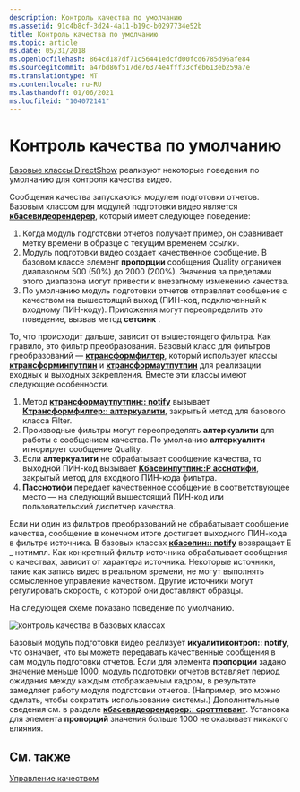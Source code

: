 ```yaml
---
description: Контроль качества по умолчанию
ms.assetid: 91c4b8cf-3d24-4a11-b19c-b0297734e52b
title: Контроль качества по умолчанию
ms.topic: article
ms.date: 05/31/2018
ms.openlocfilehash: 864cd187df71c56441edcfd00fcd6785d96afe84
ms.sourcegitcommit: a47bd86f517de76374e4fff33cfeb613eb259a7e
ms.translationtype: MT
ms.contentlocale: ru-RU
ms.lasthandoff: 01/06/2021
ms.locfileid: "104072141"
---
```

# <a name="default-quality-control"></a>Контроль качества по умолчанию

[Базовые классы DirectShow](directshow-base-classes.md) реализуют некоторые поведения по умолчанию для контроля качества видео.

Сообщения качества запускаются модулем подготовки отчетов. Базовым классом для модулей подготовки видео является [**кбасевидеорендерер**](cbasevideorenderer.md), который имеет следующее поведение:

1.  Когда модуль подготовки отчетов получает пример, он сравнивает метку времени в образце с текущим временем ссылки.
2.  Модуль подготовки видео создает качественное сообщение. В базовом классе элемент **пропорции** сообщения Quality ограничен диапазоном 500 (50%) до 2000 (200%). Значения за пределами этого диапазона могут привести к внезапному изменению качества.
3.  По умолчанию модуль подготовки отчетов отправляет сообщение с качеством на вышестоящий выход (ПИН-код, подключенный к входному ПИН-коду). Приложения могут переопределить это поведение, вызвав метод **сетсинк** .

То, что происходит дальше, зависит от вышестоящего фильтра. Как правило, это фильтр преобразования. Базовый класс для фильтров преобразований — [**ктрансформфилтер**](ctransformfilter.md), который использует классы [**ктрансформинпутпин**](ctransforminputpin.md) и [**ктрансформаутпутпин**](ctransformoutputpin.md) для реализации входных и выходных закрепления. Вместе эти классы имеют следующие особенности.

1.  Метод [**ктрансформаутпутпин:: notify**](ctransformoutputpin-notify.md) вызывает [**Ктрансформфилтер:: алтеркуалити**](ctransformfilter-alterquality.md), закрытый метод для базового класса Filter.
2.  Производные фильтры могут переопределять **алтеркуалити** для работы с сообщением качества. По умолчанию **алтеркуалити** игнорирует сообщение Quality.
3.  Если **алтеркуалити** не обрабатывает сообщение качества, то выходной ПИН-код вызывает [**Кбасеинпутпин::P асснотифи**](cbaseinputpin-passnotify.md), закрытый метод для входного ПИН-кода фильтра.
4.  **Пасснотифи** передает качественное сообщение в соответствующее место — на следующий вышестоящий ПИН-код или пользовательский диспетчер качества.

Если ни один из фильтров преобразований не обрабатывает сообщение качества, сообщение в конечном итоге достигает выходного ПИН-кода в фильтре источника. В базовых классах [**кбасепин:: notify**](cbasepin-notify.md) возвращает E \_ нотимпл. Как конкретный фильтр источника обрабатывает сообщения о качествах, зависит от характера источника. Некоторые источники, такие как запись видео в реальном времени, не могут выполнять осмысленное управление качеством. Другие источники могут регулировать скорость, с которой они доставляют образцы.

На следующей схеме показано поведение по умолчанию.

![контроль качества в базовых классах](images/quality-control.png)

Базовый модуль подготовки видео реализует **икуалитиконтрол:: notify**, что означает, что вы можете передавать качественные сообщения в сам модуль подготовки отчетов. Если для элемента **пропорции** задано значение меньше 1000, модуль подготовки отчетов вставляет период ожидания между каждым отображаемым кадром, в результате замедляет работу модуля подготовки отчетов. (Например, это можно сделать, чтобы сократить использование системы.) Дополнительные сведения см. в разделе [**кбасевидеорендерер:: сроттлеваит**](cbasevideorenderer-throttlewait.md). Установка для элемента **пропорций** значения больше 1000 не оказывает никакого влияния.

## <a name="related-topics"></a>См. также

<dl> <dt>

[Управление качеством](quality-control-management.md)
</dt> </dl>

 

 



